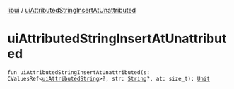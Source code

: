 [libui](index.md) / [uiAttributedStringInsertAtUnattributed](./ui-attributed-string-insert-at-unattributed.md)

# uiAttributedStringInsertAtUnattributed

`fun uiAttributedStringInsertAtUnattributed(s: CValuesRef<`[`uiAttributedString`](ui-attributed-string.md)`>?, str: `[`String`](https://kotlinlang.org/api/latest/jvm/stdlib/kotlin/-string/index.html)`?, at: size_t): `[`Unit`](https://kotlinlang.org/api/latest/jvm/stdlib/kotlin/-unit/index.html)